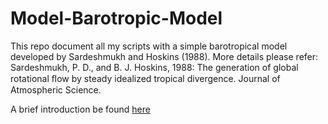 # Model-Barotropic-Model

This repo document all my scripts with a simple barotropical model developed by Sardeshmukh and Hoskins (1988). More details please refer: Sardeshmukh, P. D., and B. J. Hoskins, 1988: The generation of global rotational ﬂow by steady idealized tropical divergence. Journal of Atmospheric Science.

A brief introduction be found [here](https://github.com/QQFRaphael/Note-Numerical-Methods/blob/master/Barotropical%E6%A8%A1%E5%BC%8F%E4%BD%BF%E7%94%A8%E6%8C%87%E5%8D%97.md)
